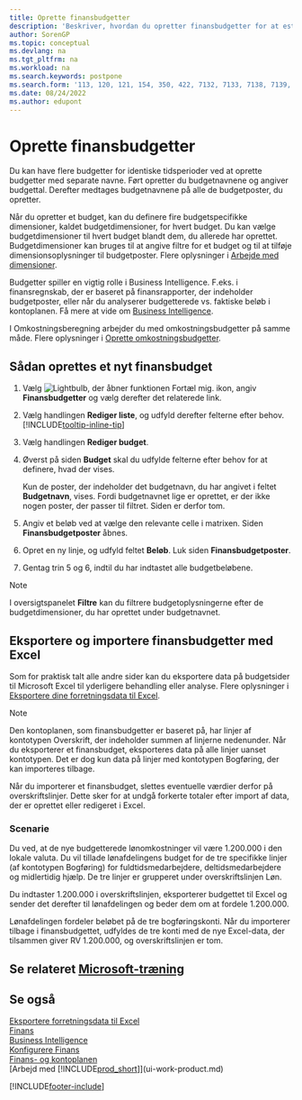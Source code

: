 ```yaml
---
title: Oprette finansbudgetter
description: 'Beskriver, hvordan du opretter finansbudgetter for at estimere forskellige finansielle aktiviteter og tildele dimensioner i forbindelse med business intelligence.'
author: SorenGP
ms.topic: conceptual
ms.devlang: na
ms.tgt_pltfrm: na
ms.workload: na
ms.search.keywords: postpone
ms.search.form: '113, 120, 121, 154, 350, 422, 7132, 7133, 7138, 7139, 9203, 9219, 9239, 9373, 9374'
ms.date: 08/24/2022
ms.author: edupont
---
```

# <a name="create-gl-budgets"></a><a name="create-gl-budgets"></a><a name="create-gl-budgets"></a>Oprette finansbudgetter

Du kan have flere budgetter for identiske tidsperioder ved at oprette budgetter med separate navne. Ført opretter du budgetnavnene og angiver budgettal. Derefter medtages budgetnavnene på alle de budgetposter, du opretter.  

Når du opretter et budget, kan du definere fire budgetspecifikke dimensioner, kaldet budgetdimensioner, for hvert budget. Du kan vælge budgetdimensioner til hvert budget blandt dem, du allerede har oprettet. Budgetdimensioner kan bruges til at angive filtre for et budget og til at tilføje dimensionsoplysninger til budgetposter. Flere oplysninger i [Arbejde med dimensioner](finance-dimensions.md).

Budgetter spiller en vigtig rolle i Business Intelligence. F.eks. i finansregnskab, der er baseret på finansrapporter, der indeholder budgetposter, eller når du analyserer budgetterede vs. faktiske beløb i kontoplanen. Få mere at vide om [Business Intelligence](bi.md).

I Omkostningsberegning arbejder du med omkostningsbudgetter på samme måde. Flere oplysninger i [Oprette omkostningsbudgetter](finance-create-cost-budgets.md).  

## <a name="to-create-a-new-gl-budget"></a><a name="to-create-a-new-gl-budget"></a><a name="to-create-a-new-gl-budget"></a>Sådan oprettes et nyt finansbudget

1. Vælg ![Lightbulb, der åbner funktionen Fortæl mig.](media/ui-search/search_small.png "Fortæl mig, hvad du vil foretage dig") ikon, angiv **Finansbudgetter** og vælg derefter det relaterede link.  
2. Vælg handlingen **Rediger liste**, og udfyld derefter felterne efter behov. [!INCLUDE[tooltip-inline-tip](includes/tooltip-inline-tip_md.md)]  
3. Vælg handlingen **Rediger budget**.
4. Øverst på siden **Budget** skal du udfylde felterne efter behov for at definere, hvad der vises.  

    Kun de poster, der indeholder det budgetnavn, du har angivet i feltet **Budgetnavn**, vises. Fordi budgetnavnet lige er oprettet, er der ikke nogen poster, der passer til filtret. Siden er derfor tom.  
5. Angiv et beløb ved at vælge den relevante celle i matrixen. Siden **Finansbudgetposter** åbnes.  
6. Opret en ny linje, og udfyld feltet **Beløb**. Luk siden **Finansbudgetposter**.  
7. Gentag trin 5 og 6, indtil du har indtastet alle budgetbeløbene.  

> [!NOTE]  
> I oversigtspanelet **Filtre** kan du filtrere budgetoplysningerne efter de budgetdimensioner, du har oprettet under budgetnavnet.

## <a name="exporting-and-importing-gl-budgets-with-excel"></a><a name="exporting-and-importing-gl-budgets-with-excel"></a><a name="exporting-and-importing-gl-budgets-with-excel"></a>Eksportere og importere finansbudgetter med Excel

Som for praktisk talt alle andre sider kan du eksportere data på budgetsider til Microsoft Excel til yderligere behandling eller analyse. Flere oplysninger i [Eksportere dine forretningsdata til Excel](about-export-data.md).

> [!NOTE]
> Den kontoplanen, som finansbudgetter er baseret på, har linjer af kontotypen Overskrift, der indeholder summen af linjerne nedenunder. Når du eksporterer et finansbudget, eksporteres data på alle linjer uanset kontotypen. Det er dog kun data på linjer med kontotypen Bogføring, der kan importeres tilbage. 

Når du importerer et finansbudget, slettes eventuelle værdier derfor på overskriftslinjer. Dette sker for at undgå forkerte totaler efter import af data, der er oprettet eller redigeret i Excel.

### <a name="scenario"></a><a name="scenario"></a><a name="scenario"></a>Scenarie

Du ved, at de nye budgetterede lønomkostninger vil være 1.200.000 i den lokale valuta. Du vil tillade lønafdelingens budget for de tre specifikke linjer (af kontotypen Bogføring) for fuldtidsmedarbejdere, deltidsmedarbejdere og midlertidig hjælp. De tre linjer er grupperet under overskriftslinjen Løn.

Du indtaster 1.200.000 i overskriftslinjen, eksporterer budgettet til Excel og sender det derefter til lønafdelingen og beder dem om at fordele 1.200.000.

Lønafdelingen fordeler beløbet på de tre bogføringskonti. Når du importerer tilbage i finansbudgettet, udfyldes de tre konti med de nye Excel-data, der tilsammen giver RV 1.200.000, og overskriftslinjen er tom.

## <a name="see-related-microsoft-training"></a><a name="see-related-microsoft-training"></a><a name="see-related-microsoft-training"></a>Se relateret [Microsoft-træning](/training/modules/budgets-exchange-rates-dynamics-365-business-central/index)

## <a name="see-also"></a><a name="see-also"></a><a name="see-also"></a>Se også

[Eksportere forretningsdata til Excel](about-export-data.md)  
[Finans](finance.md)  
[Business Intelligence](bi.md)  
[Konfigurere Finans](finance-setup-finance.md)  
[Finans- og kontoplanen](finance-general-ledger.md)  
[Arbejd med [!INCLUDE[prod_short](includes/prod_short.md)]](ui-work-product.md)  

[!INCLUDE[footer-include](includes/footer-banner.md)]
